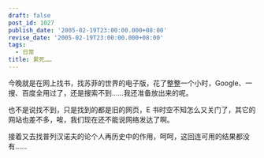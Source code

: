```yaml
---
draft: false
post_id: 1027
publish_date: '2005-02-19T23:00:00.000+08:00'
revise_date: '2005-02-19T23:00:00.000+08:00'
tags:
  - 日常
title: 累死……
---
```


今晚就是在网上找书，找苏菲的世界的电子版，花了整整一个小时，Google、一搜、百度全用过了，还是搜索不到……我还准备放出来的呢。

也不是说找不到，只是找到的都是旧的网页，E 书时空不知怎么又关门了，其它的网站也差不多，唉，我们现在还不能说网络发达了啊。

接着又去找普列汉诺夫的论个人再历史中的作用，呵呵，这回连可用的结果都没有……
